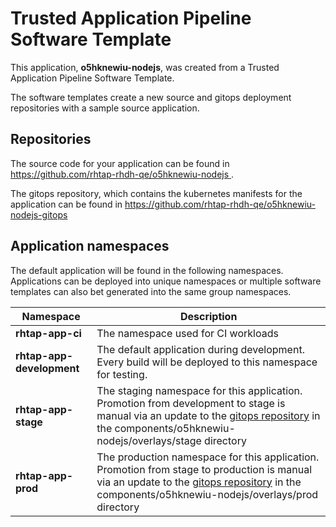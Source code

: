 # Trusted Application Pipeline Software Template

This application, **o5hknewiu-nodejs**, was created from a Trusted Application Pipeline Software Template.

The software templates create a new source and gitops deployment repositories with a sample source application. 

## Repositories

The source code for your application can be found in [https://github.com/rhtap-rhdh-qe/o5hknewiu-nodejs ](https://github.com/rhtap-rhdh-qe/o5hknewiu-nodejs ).
 
The gitops repository, which contains the kubernetes manifests for the application can be found in 
[https://github.com/rhtap-rhdh-qe/o5hknewiu-nodejs-gitops ](https://github.com/rhtap-rhdh-qe/o5hknewiu-nodejs-gitops ) 

## Application namespaces 

The default application will be found in the following namespaces. Applications can be deployed into unique namespaces or multiple software templates can also bet generated into the same group namespaces.  

|  Namespace   |  Description   |  
| -------- | -------- |
| **rhtap-app-ci** | The namespace used for CI workloads |
| **rhtap-app-development** | The default application during development. Every build will be deployed to this namespace for testing. |
| **rhtap-app-stage** | The staging namespace for this application. Promotion from development to stage is manual via an update to the [gitops repository](https://github.com/rhtap-rhdh-qe/o5hknewiu-nodejs-gitops ) in the components/o5hknewiu-nodejs/overlays/stage directory |
| **rhtap-app-prod** | The production namespace for this application. Promotion from stage to production is manual via an update to the [gitops repository](https://github.com/rhtap-rhdh-qe/o5hknewiu-nodejs-gitops ) in the components/o5hknewiu-nodejs/overlays/prod directory |